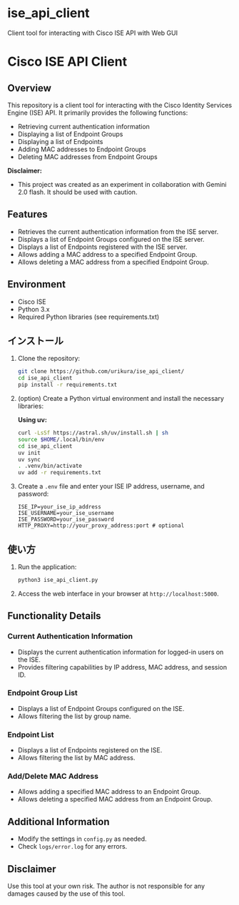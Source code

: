 # ise_api_client
Client tool for interacting with Cisco ISE API with Web GUI

# Cisco ISE API Client

## Overview

This repository is a client tool for interacting with the Cisco Identity Services Engine (ISE) API.  It primarily provides the following functions:

* Retrieving current authentication information
* Displaying a list of Endpoint Groups
* Displaying a list of Endpoints
* Adding MAC addresses to Endpoint Groups
* Deleting MAC addresses from Endpoint Groups

**Disclaimer:**

* This project was created as an experiment in collaboration with Gemini 2.0 flash.  It should be used with caution.

## Features

* Retrieves the current authentication information from the ISE server.
* Displays a list of Endpoint Groups configured on the ISE server.
* Displays a list of Endpoints registered with the ISE server.
* Allows adding a MAC address to a specified Endpoint Group.
* Allows deleting a MAC address from a specified Endpoint Group.

## Environment

* Cisco ISE
* Python 3.x
* Required Python libraries (see requirements.txt)

## インストール

1.  Clone the repository:

    ```bash
    git clone https://github.com/urikura/ise_api_client/
    cd ise_api_client
    pip install -r requirements.txt
    ```
2.  (option) Create a Python virtual environment and install the necessary libraries:

    **Using uv:**

    ```bash
    curl -LsSf https://astral.sh/uv/install.sh | sh
    source $HOME/.local/bin/env
    cd ise_api_client
    uv init
    uv sync
    . .venv/bin/activate
    uv add -r requirements.txt
    ```

3.  Create a `.env` file and enter your ISE IP address, username, and password:

    ```
    ISE_IP=your_ise_ip_address
    ISE_USERNAME=your_ise_username
    ISE_PASSWORD=your_ise_password 
    HTTP_PROXY=http://your_proxy_address:port # optional
    ```

## 使い方

1.  Run the application:

    ```bash
    python3 ise_api_client.py
    ```
2.  Access the web interface in your browser at `http://localhost:5000`.

## Functionality Details

### Current Authentication Information

* Displays the current authentication information for logged-in users on the ISE.
* Provides filtering capabilities by IP address, MAC address, and session ID.

### Endpoint Group List

* Displays a list of Endpoint Groups configured on the ISE.
* Allows filtering the list by group name.

### Endpoint List

* Displays a list of Endpoints registered on the ISE.
* Allows filtering the list by MAC address.

### Add/Delete MAC Address

* Allows adding a specified MAC address to an Endpoint Group.
* Allows deleting a specified MAC address from an Endpoint Group.

## Additional Information

* Modify the settings in `config.py` as needed.
* Check `logs/error.log` for any errors.

## Disclaimer

Use this tool at your own risk. The author is not responsible for any damages caused by the use of this tool.

